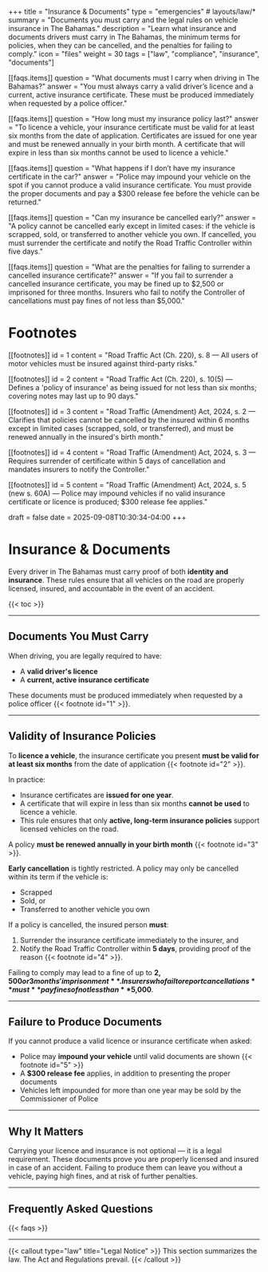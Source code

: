 +++
title = "Insurance & Documents"
type = "emergencies"                 # layouts/law/*
summary = "Documents you must carry and the legal rules on vehicle insurance in The Bahamas."
description = "Learn what insurance and documents drivers must carry in The Bahamas, the minimum terms for policies, when they can be cancelled, and the penalties for failing to comply."
icon = "files"
weight = 30
tags = ["law", "compliance", "insurance", "documents"]

[[faqs.items]]
question = "What documents must I carry when driving in The Bahamas?"
answer = "You must always carry a valid driver’s licence and a current, active insurance certificate. These must be produced immediately when requested by a police officer."

[[faqs.items]]
question = "How long must my insurance policy last?"
answer = "To licence a vehicle, your insurance certificate must be valid for at least six months from the date of application. Certificates are issued for one year and must be renewed annually in your birth month. A certificate that will expire in less than six months cannot be used to licence a vehicle."

[[faqs.items]]
question = "What happens if I don’t have my insurance certificate in the car?"
answer = "Police may impound your vehicle on the spot if you cannot produce a valid insurance certificate. You must provide the proper documents and pay a $300 release fee before the vehicle can be returned."

[[faqs.items]]
question = "Can my insurance be cancelled early?"
answer = "A policy cannot be cancelled early except in limited cases: if the vehicle is scrapped, sold, or transferred to another vehicle you own. If cancelled, you must surrender the certificate and notify the Road Traffic Controller within five days."

[[faqs.items]]
question = "What are the penalties for failing to surrender a cancelled insurance certificate?"
answer = "If you fail to surrender a cancelled insurance certificate, you may be fined up to $2,500 or imprisoned for three months. Insurers who fail to notify the Controller of cancellations must pay fines of not less than $5,000."


# Footnotes
[[footnotes]]
id = 1
content = "Road Traffic Act (Ch. 220), s. 8 — All users of motor vehicles must be insured against third-party risks."

[[footnotes]]
id = 2
content = "Road Traffic Act (Ch. 220), s. 10(5) — Defines a 'policy of insurance' as being issued for not less than six months; covering notes may last up to 90 days."

[[footnotes]]
id = 3
content = "Road Traffic (Amendment) Act, 2024, s. 2 — Clarifies that policies cannot be cancelled by the insured within 6 months except in limited cases (scrapped, sold, or transferred), and must be renewed annually in the insured's birth month."

[[footnotes]]
id = 4
content = "Road Traffic (Amendment) Act, 2024, s. 3 — Requires surrender of certificate within 5 days of cancellation and mandates insurers to notify the Controller."

[[footnotes]]
id = 5
content = "Road Traffic (Amendment) Act, 2024, s. 5 (new s. 60A) — Police may impound vehicles if no valid insurance certificate or licence is produced; $300 release fee applies."
 
draft = false
date = 2025-09-08T10:30:34-04:00
+++

# Insurance & Documents

Every driver in The Bahamas must carry proof of both **identity and insurance**. These rules ensure that all vehicles on the road are properly licensed, insured, and accountable in the event of an accident.

{{< toc >}}

---

## Documents You Must Carry
When driving, you are legally required to have:  
- A **valid driver's licence**  
- A **current, active insurance certificate**  

These documents must be produced immediately when requested by a police officer {{< footnote id="1" >}}.  

---

## Validity of Insurance Policies

To **licence a vehicle**, the insurance certificate you present **must be valid for at least six months** from the date of application {{< footnote id="2" >}}.  

In practice:  
- Insurance certificates are **issued for one year**.  
- A certificate that will expire in less than six months **cannot be used** to licence a vehicle.  
- This rule ensures that only **active, long-term insurance policies** support licensed vehicles on the road.  

A policy **must be renewed annually in your birth month** {{< footnote id="3" >}}.  

**Early cancellation** is tightly restricted. A policy may only be cancelled within its term if the vehicle is:  
- Scrapped  
- Sold, or  
- Transferred to another vehicle you own  

If a policy is cancelled, the insured person **must**:  
1. Surrender the insurance certificate immediately to the insurer, and  
2. Notify the Road Traffic Controller within **5 days**, providing proof of the reason {{< footnote id="4" >}}.  

Failing to comply may lead to a fine of up to **$2,500 or 3 months' imprisonment**. Insurers who fail to report cancellations **must** pay fines of not less than **$5,000**.  

---

## Failure to Produce Documents
If you cannot produce a valid licence or insurance certificate when asked:  
- Police may **impound your vehicle** until valid documents are shown {{< footnote id="5" >}}  
- A **$300 release fee** applies, in addition to presenting the proper documents  
- Vehicles left impounded for more than one year may be sold by the Commissioner of Police  

---

## Why It Matters
Carrying your licence and insurance is not optional — it is a legal requirement. These documents prove you are properly licensed and insured in case of an accident. Failing to produce them can leave you without a vehicle, paying high fines, and at risk of further penalties.  

---

## Frequently Asked Questions
{{< faqs >}}

---

{{< callout type="law" title="Legal Notice" >}}
This section summarizes the law. The Act and Regulations prevail.
{{< /callout >}}
